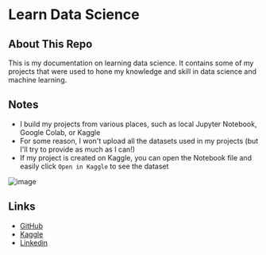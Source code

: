 # Learn Data Science
## About This Repo
This is my documentation on learning data science. It contains some of my projects that were used to hone my knowledge and skill in data science and machine learning.

## Notes
- I build my projects from various places, such as local Jupyter Notebook, Google Colab, or Kaggle
- For some reason, I won't upload all the datasets used in my projects (but I'll try to provide as much as I can!)
- If my project is created on Kaggle, you can open the Notebook file and easily click `Open in Kaggle` to see the dataset

![image](https://user-images.githubusercontent.com/29569758/153331041-00270c70-1aa6-48a0-922e-736f673c5c54.png)

## Links
- [GitHub](https://github.com/adhang)
- [Kaggle](https://www.kaggle.com/adhang)
- [Linkedin](https://www.linkedin.com/in/adhangmuntaha/)
